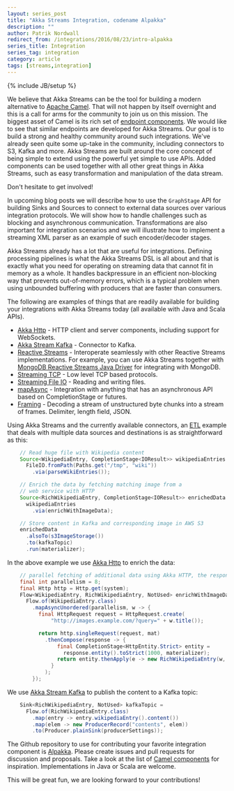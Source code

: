 ```yaml
---
layout: series_post
title: "Akka Streams Integration, codename Alpakka"
description: ""
author: Patrik Nordwall
redirect_from: /integrations/2016/08/23/intro-alpakka
series_title: Integration
series_tag: integration
category: article
tags: [streams,integration]
---
```

{% include JB/setup %}


We believe that Akka Streams can be the tool for building a modern alternative to [Apache Camel](https://camel.apache.org/). That will not happen by itself overnight and this is a call for arms for the community to join us on this mission. The biggest asset of Camel is its rich set of [endpoint components](https://camel.apache.org/components/next/). We would like to see that similar endpoints are developed for Akka Streams. Our goal is to build a strong and healthy community around such integrations. We've already seen quite some up-take in the community, including connectors to S3, Kafka and more. Akka Streams are built around the core concept of being simple to extend using the powerful yet simple to use APIs. Added components can be used together with all other great things in Akka Streams, such as easy transformation and manipulation of the data stream.

Don't hesitate to get involved!

In upcoming blog posts we will describe how to use the `GraphStage` API for building Sinks and Sources to connect to external data sources over various integration protocols. We will show how to handle challenges such as blocking and asynchronous communication. Transformations are also important for integration scenarios and we will illustrate how to implement a streaming XML parser as an example of such encoder/decoder stages.

Akka Streams already has a lot that are useful for integrations. Defining processing pipelines is what the Akka Streams DSL is all about and that is exactly what you need for operating on streaming data that cannot fit in memory as a whole. It handles backpressure in an efficient non-blocking way that prevents out-of-memory errors, which is a typical problem when using unbounded buffering with producers that are faster than consumers.

The following are examples of things that are readily available for building your integrations with Akka Streams today (all available with Java and Scala APIs).

* [Akka Http](https://doc.akka.io/docs/akka-http/current/index.html?language=java) - HTTP client and server components, including support for WebSockets.
* [Akka Stream Kafka](https://github.com/akka/reactive-kafka) - Connector to Kafka.
* [Reactive Streams](https://www.reactive-streams.org/) - Interoperate seamlessly with other Reactive Streams implementations. For example, you can use Akka Streams together with [MongoDB Reactive Streams Java Driver](https://mongodb.github.io/mongo-java-driver-reactivestreams/) for integrating with MongoDB.
* [Streaming TCP](https://doc.akka.io/docs/akka/2.4/java/stream/stream-io.html#Streaming_TCP) - Low level TCP based protocols.
* [Streaming File IO](https://doc.akka.io/docs/akka/2.4/java/stream/stream-io.html#Streaming_File_IO) - Reading and writing files.
* [mapAsync](https://doc.akka.io/docs/akka/2.4/java/stream/stream-integrations.html#integrating-with-external-services) - Integration with anything that has an asynchronous API based on CompletionStage or futures.
* [Framing](https://doc.akka.io/docs/akka/2.4/java/stream/stream-cookbook.html#Parsing_lines_from_a_stream_of_ByteStrings) - Decoding a stream of unstructured byte chunks into a stream of frames. Delimiter, length field, JSON.

Using Akka Streams and the currently available connectors, an [ETL](https://en.wikipedia.org/wiki/Extract,_transform,_load) example that deals with multiple data sources and destinations is as straightforward as this:

```java
    // Read huge file with Wikipedia content
    Source<WikipediaEntry, CompletionStage<IOResult>> wikipediaEntries =
      FileIO.fromPath(Paths.get("/tmp", "wiki"))
        .via(parseWikiEntries());

    // Enrich the data by fetching matching image from a
    // web service with HTTP
    Source<RichWikipediaEntry, CompletionStage<IOResult>> enrichedData =
      wikipediaEntries
        .via(enrichWithImageData);

    // Store content in Kafka and corresponding image in AWS S3
    enrichedData
      .alsoTo(s3ImageStorage())
      .to(kafkaTopic)
      .run(materializer);
```

In the above example we use [Akka Http](https://doc.akka.io/docs/akka-http/current/index.html?language=java) to enrich the data:

```java
    // parallel fetching of additional data using Akka HTTP, the response is an image
    final int parallelism = 8;
    final Http http = Http.get(system);
    Flow<WikipediaEntry, RichWikipediaEntry, NotUsed> enrichWithImageData =
      Flow.of(WikipediaEntry.class)
        .mapAsyncUnordered(parallelism, w -> {
          final HttpRequest request = HttpRequest.create(
              "http://images.example.com/?query=" + w.title());

          return http.singleRequest(request, mat)
            .thenCompose(response -> {
                final CompletionStage<HttpEntity.Strict> entity =
                  response.entity().toStrict(1000, materializer);
                return entity.thenApply(e -> new RichWikipediaEntry(w, e.getData()));
              }
            );
        });
```

We use [Akka Stream Kafka](https://github.com/akka/reactive-kafka) to publish the content to a Kafka topic:

```Java
    Sink<RichWikipediaEntry, NotUsed> kafkaTopic =
      Flow.of(RichWikipediaEntry.class)
        .map(entry -> entry.wikipediaEntry().content())
        .map(elem -> new ProducerRecord("contents", elem))
        .to(Producer.plainSink(producerSettings));
```

The Github repository to use for contributing your favorite integration component is [Alpakka](https://github.com/akka/alpakka). Please create issues and pull requests for discussion and proposals. Take a look at the list of [Camel components](https://camel.apache.org/components/next/) for inspiration. Implementations in Java or Scala are welcome.

This will be great fun, we are looking forward to your contributions!
